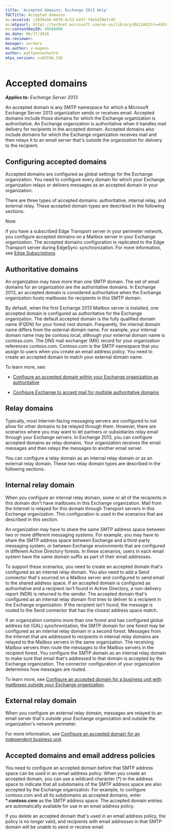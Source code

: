 ```yaml
---
title: 'Accepted domains: Exchange 2013 Help'
TOCTitle: Accepted domains
ms:assetid: c1839a5b-49f9-4c53-b247-f4e5d78efc45
ms:mtpsurl: https://technet.microsoft.com/en-us/library/Bb124423(v=EXCHG.150)
ms:contentKeyID: 49289400
ms.date: 06/17/2016
ms.reviewer: 
manager: serdars
ms.author: v-mapenn
author: mattpennathe3rd
mtps_version: v=EXCHG.150
---
```


# Accepted domains

_**Applies to:** Exchange Server 2013_

An accepted domain is any SMTP namespace for which a Microsoft Exchange Server 2013 organization sends or receives email. Accepted domains include those domains for which the Exchange organization is authoritative. An Exchange organization is authoritative when it handles mail delivery for recipients in the accepted domain. Accepted domains also include domains for which the Exchange organization receives mail and then relays it to an email server that's outside the organization for delivery to the recipient.

## Configuring accepted domains

Accepted domains are configured as global settings for the Exchange organization. You need to configure every domain for which your Exchange organization relays or delivers messages as an accepted domain in your organization.

There are three types of accepted domains: authoritative, internal relay, and external relay. These accepted domain types are described in the following sections.

> [!NOTE]
> If you have a subscribed Edge Transport server in your perimeter network, you configure accepted domains on a Mailbox server in your Exchange organization. The accepted domains configuration is replicated to the Edge Transport server during EdgeSync synchronization. For more information, see [Edge Subscriptions](edge-subscriptions-exchange-2013-help.md)

## Authoritative domains

An organization may have more than one SMTP domain. The set of email domains for an organization are the authoritative domains. In Exchange 2013, an accepted domain is considered authoritative when the Exchange organization hosts mailboxes for recipients in this SMTP domain.

By default, when the first Exchange 2013 Mailbox server is installed, one accepted domain is configured as authoritative for the Exchange organization. The default accepted domain is the fully qualified domain name (FQDN) for your forest root domain. Frequently, the internal domain name differs from the external domain name. For example, your internal domain name may be contoso.local, although your external domain name is contoso.com. The DNS mail exchanger (MX) record for your organization references contoso.com. Contoso.com is the SMTP namespace that you assign to users when you create an email address policy. You need to create an accepted domain to match your external domain name.

To learn more, see:

- [Configure an accepted domain within your Exchange organization as authoritative](configure-an-accepted-domain-within-your-exchange-organization-as-authoritative-exchange-2013-help.md)

- [Configure Exchange to accept mail for multiple authoritative domains](configure-exchange-to-accept-mail-for-multiple-authoritative-domains-exchange-2013-help.md)

## Relay domains

Typically, most Internet-facing messaging servers are configured to not allow for other domains to be relayed through them. However, there are scenarios where you may want to let partners or subsidiaries relay email through your Exchange servers. In Exchange 2013, you can configure accepted domains as relay domains. Your organization receives the email messages and then relays the messages to another email server.

You can configure a relay domain as an internal relay domain or as an external relay domain. These two relay domain types are described in the following sections.

## Internal relay domain

When you configure an internal relay domain, some or all of the recipients in this domain don't have mailboxes in this Exchange organization. Mail from the Internet is relayed for this domain through Transport servers in this Exchange organization. This configuration is used in the scenarios that are described in this section.

An organization may have to share the same SMTP address space between two or more different messaging systems. For example, you may have to share the SMTP address space between Exchange and a third-party messaging system, or between Exchange environments that are configured in different Active Directory forests. In these scenarios, users in each email system have the same domain suffix as part of their email addresses.

To support these scenarios, you need to create an accepted domain that's configured as an internal relay domain. You also need to add a Send connector that's sourced on a Mailbox server and configured to send email to the shared address space. If an accepted domain is configured as authoritative and a recipient isn't found in Active Directory, a non-delivery report (NDR) is returned to the sender. The accepted domain that's configured as an internal relay domain first tries to deliver to a recipient in the Exchange organization. If the recipient isn't found, the message is routed to the Send connector that has the closest address space match.

If an organization contains more than one forest and has configured global address list (GAL) synchronization, the SMTP domain for one forest may be configured as an internal relay domain in a second forest. Messages from the Internet that are addressed to recipients in internal relay domains are relayed to the Mailbox servers in the same organization. The receiving Mailbox servers then route the messages to the Mailbox servers in the recipient forest. You configure the SMTP domain as an internal relay domain to make sure that email that's addressed to that domain is accepted by the Exchange organization. The connector configuration of your organization determines how messages are routed.

To learn more, see [Configure an accepted domain for a business unit with mailboxes outside your Exchange organization](configure-an-accepted-domain-for-a-business-unit-with-mailboxes-outside-your-exchange-organization-exchange-2013-help.md).

## External relay domain

When you configure an external relay domain, messages are relayed to an email server that's outside your Exchange organization and outside the organization's network perimeter.

For more information, see [Configure an accepted domain for an independent business unit](configure-an-accepted-domain-for-an-independent-business-unit-exchange-2013-help.md).

## Accepted domains and email address policies

You need to configure an accepted domain before that SMTP address space can be used in an email address policy. When you create an accepted domain, you can use a wildcard character (\*) in the address space to indicate that all subdomains of the SMTP address space are also accepted by the Exchange organization. For example, to configure contoso.com and all its subdomains as accepted domains, enter **\*.contoso.com** as the SMTP address space. The accepted domain entries are automatically available for use in an email address policy.

If you delete an accepted domain that's used in an email address policy, the policy is no longer valid, and recipients with email addresses in that SMTP domain will be unable to send or receive email.
